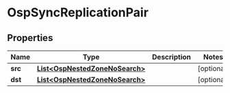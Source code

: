 # OspSyncReplicationPair

## Properties
Name | Type | Description | Notes
------------ | ------------- | ------------- | -------------
**src** | [**List&lt;OspNestedZoneNoSearch&gt;**](OspNestedZoneNoSearch.md) |  |  [optional]
**dst** | [**List&lt;OspNestedZoneNoSearch&gt;**](OspNestedZoneNoSearch.md) |  |  [optional]
